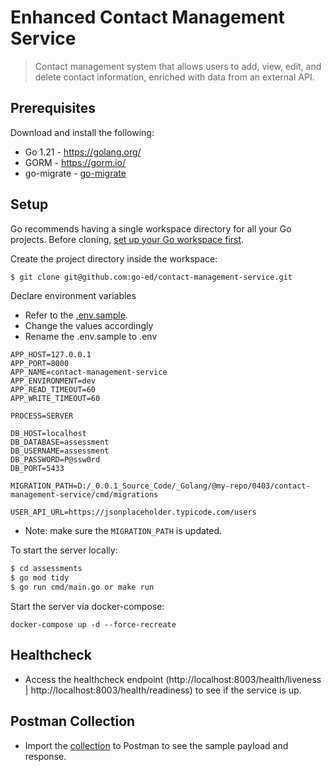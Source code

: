 # Enhanced Contact Management Service

> Contact management system that allows users to add, view, edit, and delete contact information, enriched with data from an external API.

## Prerequisites

Download and install the following:

- Go 1.21 - https://golang.org/
- GORM - https://gorm.io/
- go-migrate - [go-migrate](https://github.com/golang-migrate/migrate/tree/master/cmd/migrate)

## Setup

Go recommends having a single workspace directory for all your Go projects. Before cloning, [set up your Go workspace first](https://golang.org/doc/code.html).

Create the project directory inside the workspace:

```zsh
$ git clone git@github.com:go-ed/contact-management-service.git
```

Declare environment variables

- Refer to the [.env.sample](https://github.com/edlorenzo/contact-management-service/blob/main/.env.example).
- Change the values accordingly
- Rename the .env.sample to .env

```
APP_HOST=127.0.0.1
APP_PORT=8000
APP_NAME=contact-management-service
APP_ENVIRONMENT=dev
APP_READ_TIMEOUT=60
APP_WRITE_TIMEOUT=60

PROCESS=SERVER

DB_HOST=localhost
DB_DATABASE=assessment
DB_USERNAME=assessment
DB_PASSWORD=P@ssw0rd
DB_PORT=5433

MIGRATION_PATH=D:/_0.0.1_Source_Code/_Golang/@my-repo/0403/contact-management-service/cmd/migrations

USER_API_URL=https://jsonplaceholder.typicode.com/users
```

- Note: make sure the `MIGRATION_PATH` is updated.

To start the server locally:

```zsh
$ cd assessments
$ go mod tidy
$ go run cmd/main.go or make run 
```

Start the server via docker-compose:

```
docker-compose up -d --force-recreate
```

## Healthcheck

- Access the healthcheck endpoint (http://localhost:8003/health/liveness | http://localhost:8003/health/readiness) to see if the service is up.

## Postman Collection

- Import the [collection](https://www.postman.com/dark-desert-384866/workspace/my-public-workspace/collection/2409862-b7599ead-f5d7-4367-a18c-d86d6983d2f5) to Postman to see the sample payload and response.
